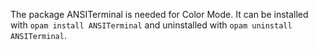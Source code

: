 The package ANSITerminal is needed for Color Mode. It can be installed with `opam install ANSITerminal` and uninstalled with `opam uninstall ANSITerminal`.